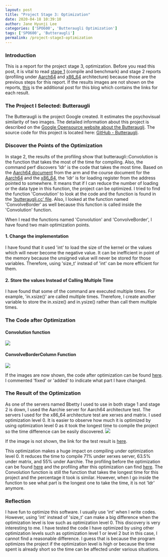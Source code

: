 ```yaml
---
layout: post
title: "Project Stage 3: Optimization"
date: 2020-04-18 10:39:10
author: Jane Hyunji Lee
categories: ['SPO600', 'Butteraugli Optimization']
tags: ['SPO600', 'Butteraugli']
permalink: /project-stage3-optimization
---
```

### Introduction
This is a report for the project stage 3, optimization. Before you read this post, it is vital to read [stage 1][Project Stage1] (compile and benchmark) and stage 2 reports (profiling under [Aarch64][Project Stage2] and [x86_64][Project Stage2: x86-64] architecture) because those are the previous steps for this report. If the results images are not shown on the reports, [this][Project Organize] is the additional post for this blog which contains the links for each result.

### The Project I Selected: Butteraugli
The Butteraugli is the project Google created. It estimates the psychovisual similarity of two images. The detailed information about this project is described on the [Google Opensource website about the Butteraugli][Google Opensource website about Butteraugli]. The source code for this project is located here: [GitHub - Butteraugli][Github - Butteraugli].

### Discover the Points of the Optimization
In stage 2, the results of the profiling show that butteraugli::Convolution is the function that takes the most of the time for compiling. Also, the command perf discovers 'ldr' is the code that takes the most time. Based on the [Aarch64 document][Aarch64 document] from the arm and the course document for the [Aarch64][Course-Aarch64] and the [x86_64][Course-x86-64], the 'ldr' is for loading register from the address pointed to somewhere. It means that if I can reduce the number of loading or the data type in this function, the project can be optimized. I tried to find the function 'Convolution' to look at the code and the function is found in the ['butteraugli.cc' file][butteraugli.cc]. Also, I looked at the function named 'ConvolveBorder' as well because this function is called inside the 'Convolution' function.

When I read the functions named 'Convolution' and 'ConvolveBorder', I have found two main optimization points.
#### 1. Change the implementation
I have found that it used 'int' to load the size of the kernel or the values which will never become the negative value. It can be inefficient in point of the memory because the unsigned value will never be stored for those variables. Therefore, using 'size_t' instead of 'int' can be more efficient for them.

#### 2. Store the values Instead of Calling Multiple Time
I have found that some of the command are executed multiple times. For example, 'in.xsize()' are called multiple times. Therefore, I create another variable to store the in.xsize() and in.ysize() rather than call them multiple times.

### The Code after Optimization
#### Convolution function
![](https://lh3.googleusercontent.com/4np0CN9Y2WX6FKS945GSMcDOtkcHQpQGL2OVkN60PN7V1dgS2IHfUS3OhXMq2p07T1K74L_C99O7Y5hA4u4m2KPIKjSqsplAy7HfGOsBV-4iPfRBFAs520r0obMDi9i-l3Na3fNDvg)

#### ConvolveBorderColumn Function
![](https://lh3.googleusercontent.com/MVQ6fsWkoA2UEGA2gE344icUQMWoFZ3V0Dg-BwJSewKi5HqrxsngfeT4sWtMwMVfcfp5O0siSA9B7JzXnanMQpPdWn1QjSVDo6I25ksKaJkxp9qXgQAkYhNkmN_STu8sq61GjpetYg)

If the images are now shown, the code after optimization can be found [here][Code afer optimization]. I commented 'fixed' or 'added' to indicate what part I have changed.

### The Result of the Optimization
As one of the servers named Bbetty I used to use in both stage 1 and stage 2 is down, I used the Aarchie server for Aarch64 architecture test. The servers I used for the x86_64 architecture test are xerxes and matrix. I used optimization level 0. It is easier to observe how much it is optimized by using optimization level 0 as it took the longest time to compile the project so the time difference can be easily discovered.
![](https://lh3.googleusercontent.com/WmaWU3Sk8JKC5A6SLDsjFxX-Ym3C73Hp05vmQ-Cr2-mCvloFg2AoEksVf89nytxSrmYdC36Pibdk4erI-8mxkpakDUTQeqGsorvq8UWcK259y9P28cbGprfg41O8Px52q2pS-vbvpQ)

If the image is not shown, the link for the test result is [here][Test result].

This optimization makes a huge impact on compiling under optimization level 0. It reduces the time to compile 71% under xerxes server, 63.5% under matrix, and 55% under Aarchie.
The profiling before the optimization can be found [here][Before optimization] and the profiling after this optimization can find [here][After optimization]. The Convolution function is still the function that takes the longest time for this project and the percentage it took is similar. However, when I go inside the function to see what part is the longest one to take the time, it is not 'ldr' anymore.

### Reflection
I have fun to optimize this software. I usually use 'int' when I write codes. However, using 'int' instead of 'size_t' can make a big difference when the optimization level is low such as optimization level 0. This discovery is very interesting to me. I have tested the code I have optimized by using other optimization levels such as optimization level 1 or level 2 but in this case, I cannot find a reasonable difference. I guess that is because the program optimizes the project if the optimization level is high or because the time spent is already short so the time can be affected under various situations.

[Project Stage1]: https://hyunjileetech.github.io/project-stage1-compiling-and-benchmark
[Project Stage2]: https://hyunjileetech.github.io/project-stage2-profiling-butteraugli
[Project Stage2: x86-64]: https://hyunjileetech.github.io/project-stage2-profiling-x86-64
[Project Organize]: https://hyunjileetech.github.io/project-organize-results
[Google Opensource website about Butteraugli]: https://opensource.google/projects/butteraugli
[Github - Butteraugli]: https://github.com/google/butteraugli
[Aarch64 document]: https://developer.arm.com/documentation/dui0802/a/CIHGJHED
[Course-Aarch64]: https://wiki.cdot.senecacollege.ca/wiki/AArch64_Register_and_Instruction_Quick_Start
[Course-x86-64]: https://wiki.cdot.senecacollege.ca/wiki/AArch64_Register_and_Instruction_Quick_Start
[butteraugli.cc]: https://github.com/google/butteraugli/blob/master/butteraugli/butteraugli.cc
[Code afer optimization]: https://docs.google.com/document/d/1ueNCXm-0doW-htKc-3vKjwN0UA-tlD16mVwAJNU_ci0/edit
[Test result]: https://docs.google.com/spreadsheets/d/1jq5ughacyeaeGpcKEdrkz9UbqaGgVxzaRxYtT9eOfcU/edit#gid=0
[Before optimization]: https://docs.google.com/document/d/1l0WeZxfx1SDQxv4vEPuvzq3WQ3HaAqXtrInXGOHRdI4/edit
[After optimization]: https://docs.google.com/document/d/1pQbdXO4F_fHHzP-L7-5eqfz_LAtCETifCq20Ud3L7kE/edit